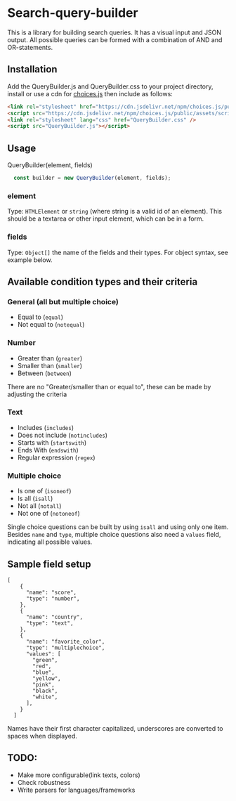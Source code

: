 # Search-query-builder
This is a library for building search queries. It has a visual input and JSON output. All possible queries can be formed with a combination of AND and OR-statements.
## Installation
Add the QueryBuilder.js and QueryBuilder.css to your project directory, install or use a cdn for [choices.js](https://github.com/Choices-js/Choices) then include as follows:
```html
<link rel="stylesheet" href="https://cdn.jsdelivr.net/npm/choices.js/public/assets/styles/choices.min.css"/>
<script src="https://cdn.jsdelivr.net/npm/choices.js/public/assets/scripts/choices.min.js"></script>
<link rel="stylesheet" lang="css" href="QueryBuilder.css" />
<script src="QueryBuilder.js"></script>
```
## Usage
QueryBuilder(element, fields)
```javascript
  const builder = new QueryBuilder(element, fields);
```
### element
Type: `HTMLElement` or `string` (where string is a valid id of an element). This should be a textarea or other input element, which can be in a form.

### fields
Type: `Object[]` the name of the fields and their types. For object syntax, see example below.

## Available condition types and their criteria
### General (all but multiple choice)
- Equal to (`equal`)
- Not equal to (`notequal`)

### Number
- Greater than (`greater`)
- Smaller than (`smaller`)
- Between (`between`)

There are no "Greater/smaller than or equal to", these can be made by adjusting the criteria

### Text
- Includes (`includes`)
- Does not include (`notincludes`)
- Starts with (`startswith`)
- Ends With (`endswith`)
- Regular expression (`regex`)

### Multiple choice
- Is one of (`isoneof`)
- Is all (`isall`)
- Not all (`notall`)
- Not one of (`notoneof`)

Single choice questions can be built by using `isall` and using only one item.
Besides `name` and `type`, multiple choice questions also need a `values` field, indicating all possible values.
## Sample field setup
```
[
    {
      "name": "score",
      "type": "number",
    },
    {
      "name": "country",
      "type": "text",
    },
    {
      "name": "favorite_color",
      "type": "multiplechoice",
      "values": [
        "green",
        "red",
        "blue",
        "yellow",
        "pink",
        "black",
        "white",
      ],
    }
  ]
```
Names have their first character capitalized, underscores are converted to spaces when displayed.

## TODO:
- Make more configurable(link texts, colors)
- Check robustness
- Write parsers for languages/frameworks
